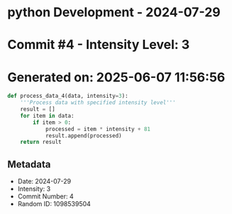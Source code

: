 ﻿# python Development - 2024-07-29
# Commit #4 - Intensity Level: 3
# Generated on: 2025-06-07 11:56:56
```python
def process_data_4(data, intensity=3):
    '''Process data with specified intensity level'''
    result = []
    for item in data:
        if item > 0:
            processed = item * intensity + 81
            result.append(processed)
    return result
```
## Metadata
- Date: 2024-07-29
- Intensity: 3
- Commit Number: 4
- Random ID: 1098539504
